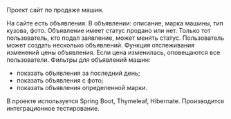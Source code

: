 Проект сайт по продаже машин.

На сайте есть объявления. 
В объявлении: описание, марка машины, тип кузова, фото. 
Объявление имеет статус продано или нет. Только тот пользователь, кто подал заявление, может менять статус.
Пользователь может создать несколько объявлений.
Функция отслеживания изменений цены объявления. Если цена изменилась, оповещаются все пользователи.
Фильтры для объявлений машин:
- показать объявления за последний день;
- показать объявления с фото;
- показать объявления определенной марки.

В проекте используется Spring Boot, Thymeleaf, Hibernate. Производится интеграционное тестирование.